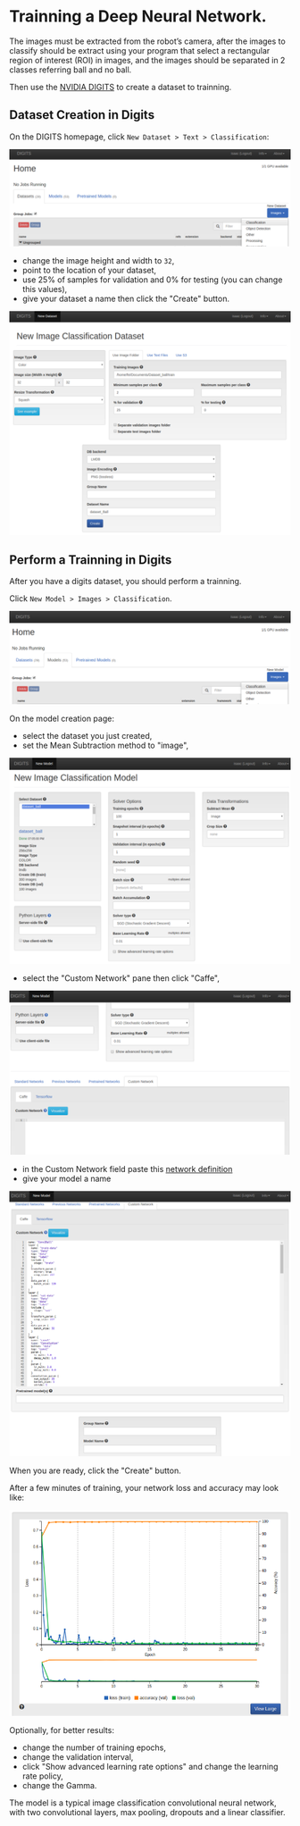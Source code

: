 # Trainning a Deep Neural Network.


The images must be extracted from the robot’s camera, after the images to classify should be extract using your program that select a rectangular region of interest (ROI) in images, and the images should be separated in 2 classes referring ball and no ball.

Then use the [NVIDIA DIGITS](https://github.com/NVIDIA/DIGITS) to create a dataset to trainning.

## Dataset Creation in Digits

On the DIGITS homepage, click `New Dataset > Text > Classification`:

![dataset](dataset_digits1.png)

- change the image height and width to `32`,
- point to the location of your dataset,
- use 25% of samples for validation and 0% for testing (you can change this values),
- give your dataset a name then click the "Create" button.

![dataset](dataset_digits2.png)



## Perform a Trainning in Digits

After you have a digits dataset, you should perform a trainning.

Click `New Model > Images > Classification`.

![model](train1.png)



On the model creation page:
- select the dataset you just created,
- set the Mean Subtraction method to "image",

![model](train2.png)

- select the "Custom Network" pane then click "Caffe",

![model](train3.png)

- in the Custom Network field paste this [network definition](modelNetwork.txt)
- give your model a name

![model](train4.png)

When you are ready, click the "Create" button.

After a few minutes of training, your network loss and accuracy may look like:

![model](train5.png)

Optionally, for better results:
- change the number of training epochs,
- change the validation interval,
- click "Show advanced learning rate options" and change the learning rate policy,
- change the Gamma.

The model is a typical image classification convolutional neural network, with two convolutional layers, max pooling, dropouts and a linear classifier.




